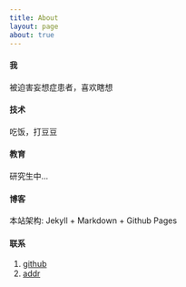 ```yaml
---
title: About
layout: page
about: true
---
```


#### 我

被迫害妄想症患者，喜欢瞎想

#### 技术

吃饭，打豆豆

#### 教育

研究生中...

#### 博客

本站架构: Jekyll + Markdown + Github Pages

#### 联系

1. [github][1]
2. [addr][2]



[1]: https://github.com/tanlonghai
[2]: http://grawww.nju.edu.cn/

